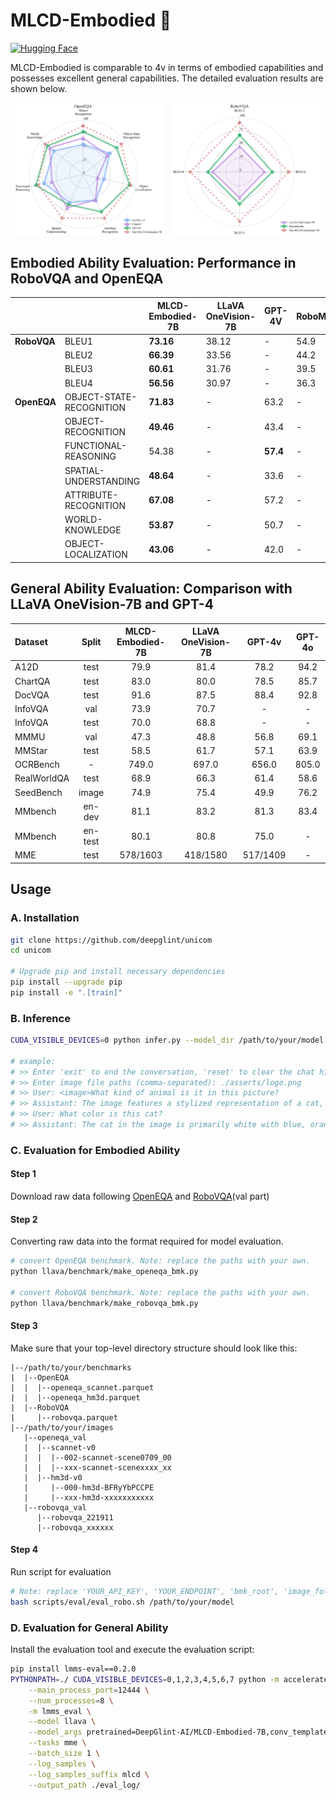 # MLCD-Embodied 🤖

<a name="mlcd-embodied"></a>
[![Hugging Face](https://img.shields.io/badge/Hugging%20Face-Model-yellow)](https://huggingface.co/DeepGlint-AI/MLCD-Embodied-7B)  

MLCD-Embodied is comparable to 4v in terms of embodied capabilities and possesses excellent general capabilities. The detailed evaluation results are shown below.


<div style="display: flex; flex-wrap: wrap; justify-content: space-around;">
  <img src="../asserts/radar_openeqa.png" alt="Image 1" style="width: 48%;">
  <img src="../asserts/radar_robomembar.png" alt="Image 2" style="width: 48%;">
</div>

## Embodied Ability Evaluation: Performance in RoboVQA and OpenEQA

|                |                   | MLCD-Embodied-7B | LLaVA OneVision-7B | GPT-4V | RoboMamba |
|----------------|-------------------|-------------------|--------------------|--------|-----------|
| **RoboVQA**   | BLEU1             | **73.16**        | 38.12             | -      | 54.9      |
|                | BLEU2             | **66.39**        | 33.56             | -      | 44.2      |
|                | BLEU3             | **60.61**        | 31.76             | -      | 39.5      |
|                | BLEU4             | **56.56**        | 30.97             | -      | 36.3      |
| **OpenEQA**    | OBJECT-STATE-RECOGNITION | **71.83** | -           | 63.2   | -         |
|                | OBJECT-RECOGNITION        | **49.46** | -           | 43.4   | -         |
|                | FUNCTIONAL-REASONING      | 54.38 | -           | **57.4** | -       |
|                | SPATIAL-UNDERSTANDING     | **48.64** | -           | 33.6   | -         |
|                | ATTRIBUTE-RECOGNITION     | **67.08** | -           | 57.2   | -         |
|                | WORLD-KNOWLEDGE           | **53.87** | -           | 50.7   | -         |
|                | OBJECT-LOCALIZATION       | **43.06** | -           | 42.0     | -         |


## General Ability Evaluation: Comparison with LLaVA OneVision-7B and GPT-4

| Dataset     | Split   | MLCD-Embodied-7B | LLaVA OneVision-7B | GPT-4v   | GPT-4o |
| :-- | :-: | :-: | :-: | :-: | :-: |
| A12D        | test    | 79.9             | 81.4               | 78.2     | 94.2   |
| ChartQA     | test    | 83.0             | 80.0               | 78.5     | 85.7   |
| DocVQA      | test    | 91.6             | 87.5               | 88.4     | 92.8   |
| InfoVQA     | val     | 73.9             | 70.7               | -        | -      |
| InfoVQA     | test    | 70.0             | 68.8               | -        | -      |
| MMMU        | val     | 47.3             | 48.8               | 56.8     | 69.1   |
| MMStar      | test    | 58.5             | 61.7               | 57.1     | 63.9   |
| OCRBench    | -       | 749.0            | 697.0              | 656.0    | 805.0  |
| RealWorldQA | test    | 68.9             | 66.3               | 61.4     | 58.6   |
| SeedBench   | image   | 74.9             | 75.4               | 49.9     | 76.2   |
| MMbench     | en-dev  | 81.1             | 83.2               | 81.3     | 83.4   |
| MMbench     | en-test | 80.1             | 80.8               | 75.0     | -      |
| MME         | test    | 578/1603         | 418/1580           | 517/1409 | -      |

## Usage

### A. Installation

```bash
git clone https://github.com/deepglint/unicom
cd unicom

# Upgrade pip and install necessary dependencies
pip install --upgrade pip
pip install -e ".[train]"
```

### B. Inference

```bash
CUDA_VISIBLE_DEVICES=0 python infer.py --model_dir /path/to/your/model

# example:
# >> Enter 'exit' to end the conversation, 'reset' to clear the chat history.
# >> Enter image file paths (comma-separated): ./asserts/logo.png
# >> User: <image>What kind of animal is it in this picture?
# >> Assistant: The image features a stylized representation of a cat, characterized by its vibrant and abstract depiction.
# >> User: What color is this cat?
# >> Assistant: The cat in the image is primarily white with blue, orange and pink accents, creating a visually appealing and unique appearance.
```

### C. Evaluation for Embodied Ability

#### Step 1

Download raw data following [OpenEQA](https://github.com/facebookresearch/open-eqa/tree/main/data) and [RoboVQA](https://console.cloud.google.com/storage/browser/gdm-robovqa)(val part)

#### Step 2

Converting raw data into the format required for model evaluation.
```bash
# convert OpenEQA benchmark. Note: replace the paths with your own.
python llava/benchmark/make_openeqa_bmk.py

# convert RoboVQA benchmark. Note: replace the paths with your own.
python llava/benchmark/make_robovqa_bmk.py
```

#### Step 3

Make sure that your top-level directory structure should look like this:
```
|--/path/to/your/benchmarks
|  |--OpenEQA
|  |  |--openeqa_scannet.parquet
|  |  |--openeqa_hm3d.parquet
|  |--RoboVQA
|     |--robovqa.parquet
|--/path/to/your/images
   |--openeqa_val
   |  |--scannet-v0
   |  |  |--002-scannet-scene0709_00
   |  |  |--xxx-scannet-scenexxxx_xx
   |  |--hm3d-v0
   |     |--000-hm3d-BFRyYbPCCPE
   |     |--xxx-hm3d-xxxxxxxxxxx
   |--robovqa_val
      |--robovqa_221911
      |--robovqa_xxxxxx
```

#### Step 4

Run script for evaluation 
```bash
# Note: replace 'YOUR_API_KEY', 'YOUR_ENDPOINT', 'bmk_root', 'image_folder' with your own.
bash scripts/eval/eval_robo.sh /path/to/your/model
```

### D. Evaluation for General Ability

Install the evaluation tool and execute the evaluation script:
```bash
pip install lmms-eval==0.2.0
PYTHONPATH=./ CUDA_VISIBLE_DEVICES=0,1,2,3,4,5,6,7 python -m accelerate.commands.launch \
    --main_process_port=12444 \
    --num_processes=8 \
    -m lmms_eval \
    --model llava \
    --model_args pretrained=DeepGlint-AI/MLCD-Embodied-7B,conv_template=qwen_1_5 \
    --tasks mme \
    --batch_size 1 \
    --log_samples \
    --log_samples_suffix mlcd \
    --output_path ./eval_log/
```


